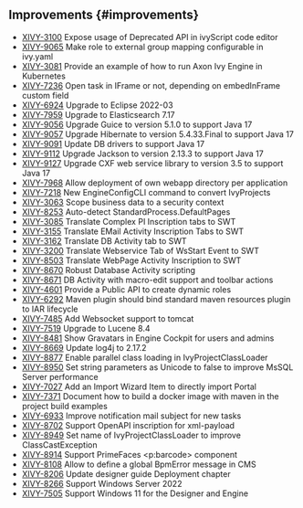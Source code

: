 ## Improvements {#improvements}

* [XIVY-3100](https://1ivy.atlassian.net/browse/XIVY-3100) Expose usage of Deprecated API in ivyScript code editor 
* [XIVY-9065](https://1ivy.atlassian.net/browse/XIVY-9065) Make role to external group mapping configurable in ivy.yaml 
* [XIVY-3081](https://1ivy.atlassian.net/browse/XIVY-3081) Provide an example of how to run Axon Ivy Engine in Kubernetes 
* [XIVY-7236](https://1ivy.atlassian.net/browse/XIVY-7236) Open task in IFrame or not, depending on embedInFrame custom field 
* [XIVY-6924](https://1ivy.atlassian.net/browse/XIVY-6924) Upgrade to Eclipse 2022-03 
* [XIVY-7959](https://1ivy.atlassian.net/browse/XIVY-7959) Upgrade to Elasticsearch 7.17 
* [XIVY-9056](https://1ivy.atlassian.net/browse/XIVY-9056) Upgrade Guice to version 5.1.0 to support Java 17 
* [XIVY-9057](https://1ivy.atlassian.net/browse/XIVY-9057) Upgrade Hibernate to version 5.4.33.Final to support Java 17 
* [XIVY-9091](https://1ivy.atlassian.net/browse/XIVY-9091) Update DB drivers to support Java 17 
* [XIVY-9112](https://1ivy.atlassian.net/browse/XIVY-9112) Upgrade Jackson to version 2.13.3 to support Java 17 
* [XIVY-9127](https://1ivy.atlassian.net/browse/XIVY-9127) Upgrade CXF web service library to version 3.5 to support Java 17 
* [XIVY-7968](https://1ivy.atlassian.net/browse/XIVY-7968) Allow deployment of own webapp directory per application 
* [XIVY-7218](https://1ivy.atlassian.net/browse/XIVY-7218) New EngineConfigCLI command to convert IvyProjects 
* [XIVY-3063](https://1ivy.atlassian.net/browse/XIVY-3063) Scope business data to a security context 
* [XIVY-8253](https://1ivy.atlassian.net/browse/XIVY-8253) Auto-detect StandardProcess.DefaultPages 
* [XIVY-3085](https://1ivy.atlassian.net/browse/XIVY-3085) Translate Complex PI Inscription tabs to SWT 
* [XIVY-3155](https://1ivy.atlassian.net/browse/XIVY-3155) Translate EMail Activity Inscription Tabs to SWT 
* [XIVY-3162](https://1ivy.atlassian.net/browse/XIVY-3162) Translate DB Activity tab to SWT 
* [XIVY-3200](https://1ivy.atlassian.net/browse/XIVY-3200) Translate Webservice Tab of WsStart Event to SWT 
* [XIVY-8503](https://1ivy.atlassian.net/browse/XIVY-8503) Translate WebPage Activity Inscription to SWT 
* [XIVY-8670](https://1ivy.atlassian.net/browse/XIVY-8670) Robust Database Activity scripting 
* [XIVY-8671](https://1ivy.atlassian.net/browse/XIVY-8671) DB Activity with macro-edit support and toolbar actions 
* [XIVY-4601](https://1ivy.atlassian.net/browse/XIVY-4601) Provide a Public API to create dynamic roles 
* [XIVY-6292](https://1ivy.atlassian.net/browse/XIVY-6292) Maven plugin should bind standard maven resources plugin to IAR lifecycle 
* [XIVY-7485](https://1ivy.atlassian.net/browse/XIVY-7485) Add Websocket support to tomcat 
* [XIVY-7519](https://1ivy.atlassian.net/browse/XIVY-7519) Upgrade to Lucene 8.4 
* [XIVY-8481](https://1ivy.atlassian.net/browse/XIVY-8481) Show Gravatars in Engine Cockpit for users and admins 
* [XIVY-8669](https://1ivy.atlassian.net/browse/XIVY-8669) Update log4j to 2.17.2 
* [XIVY-8877](https://1ivy.atlassian.net/browse/XIVY-8877) Enable parallel class loading in IvyProjectClassLoader 
* [XIVY-8950](https://1ivy.atlassian.net/browse/XIVY-8950) Set string parameters as Unicode to false to improve MsSQL Server performance 
* [XIVY-7027](https://1ivy.atlassian.net/browse/XIVY-7027) Add an Import Wizard Item to directly import Portal 
* [XIVY-7371](https://1ivy.atlassian.net/browse/XIVY-7371) Document how to build a docker image with maven in the project build examples 
* [XIVY-6933](https://1ivy.atlassian.net/browse/XIVY-6933) Improve notification mail subject for new tasks 
* [XIVY-8702](https://1ivy.atlassian.net/browse/XIVY-8702) Support OpenAPI inscription for xml-payload 
* [XIVY-8949](https://1ivy.atlassian.net/browse/XIVY-8949) Set name of IvyProjectClassLoader to improve ClassCastException 
* [XIVY-8914](https://1ivy.atlassian.net/browse/XIVY-8914) Support PrimeFaces <p:barcode> component 
* [XIVY-8108](https://1ivy.atlassian.net/browse/XIVY-8108) Allow to define a global BpmError message in CMS 
* [XIVY-8206](https://1ivy.atlassian.net/browse/XIVY-8206) Update designer guide Deployment chapter 
* [XIVY-8266](https://1ivy.atlassian.net/browse/XIVY-8266) Support Windows Server 2022  
* [XIVY-7505](https://1ivy.atlassian.net/browse/XIVY-7505) Support Windows 11 for the Designer and Engine 